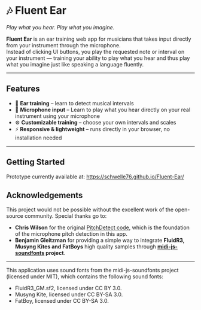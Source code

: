 # 🎶 Fluent Ear  
*Play what you hear. Play what you imagine.*  


**Fluent Ear** is an ear training web app for musicians that takes input directly from your instrument through the microphone.  
Instead of clicking UI buttons, you play the requested note or interval on your instrument — training your ability to play what you hear and thus play what you imagine just like speaking a language fluently.

---

## Features
- 🎯 **Ear training** – learn to detect musical intervals
- 🎤 **Microphone input** – Learn to play what you hear directly on your real instrument using your microphone
- ⚙️ **Customizable training** – choose your own intervals and scales
- ⚡ **Responsive & lightweight** – runs directly in your browser, no installation needed  
---


## Getting Started
Prototype currently available at:
https://schwelle76.github.io/Fluent-Ear/


## Acknowledgements
This project would not be possible without the excellent work of the open-source community. Special thanks go to:

-   **Chris Wilson** for the original [PitchDetect code](https://github.com/cwilso/PitchDetect), which is the foundation of the microphone pitch detection in this app.
-   **Benjamin Gleitzman** for providing a simple way to integrate **FluidR3, Musyng Kites and FatBoys** high quality samples through  **[midi-js-soundfonts](https://github.com/gleitz/midi-js-soundfonts/tree/gh-pages) project**.


---
This application uses sound fonts from the midi-js-soundfonts project (licensed under MIT), which contains the following sound fonts:

-   FluidR3_GM.sf2, licensed under CC BY 3.0.
-   Musyng Kite, licensed under CC BY-SA 3.0.
-   FatBoy, licensed under CC BY-SA 3.0.